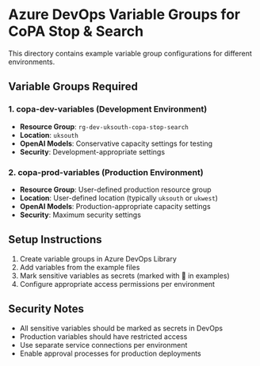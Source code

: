 # Azure DevOps Variable Groups for CoPA Stop & Search

This directory contains example variable group configurations for different environments.

## Variable Groups Required

### 1. copa-dev-variables (Development Environment)
- **Resource Group**: `rg-dev-uksouth-copa-stop-search`
- **Location**: `uksouth`
- **OpenAI Models**: Conservative capacity settings for testing
- **Security**: Development-appropriate settings

### 2. copa-prod-variables (Production Environment)  
- **Resource Group**: User-defined production resource group
- **Location**: User-defined location (typically `uksouth` or `ukwest`)
- **OpenAI Models**: Production-appropriate capacity settings
- **Security**: Maximum security settings

## Setup Instructions

1. Create variable groups in Azure DevOps Library
2. Add variables from the example files
3. Mark sensitive variables as secrets (marked with 🔐 in examples)
4. Configure appropriate access permissions per environment

## Security Notes

- All sensitive variables should be marked as secrets in DevOps
- Production variables should have restricted access
- Use separate service connections per environment
- Enable approval processes for production deployments